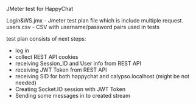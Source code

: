 JMeter test for HappyChat

Login&WS.jmx - Jmeter test plan file which is include multiple request.
users.csv - CSV with username/password pairs used in tests

test plan consists of next steps:
- log in
- collect REST API cookies
- receiving Session_ID and User info from REST API
- receiving JWT Token from REST API
- receiving SID for both happychat and calypso.localhost (might be not needed)
- Creating Socket.IO session with JWT Token
- Sending some messages in to created stream